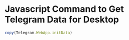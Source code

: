 # Javascript Command to Get Telegram Data for Desktop

```javascript
copy(Telegram.WebApp.initData)
```
